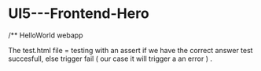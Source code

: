 # UI5---Frontend-Hero

/** HelloWorld webapp


The test.html file = testing with an assert if we have the correct answer test succesfull, else trigger fail ( our case it will trigger a an error ) . 
